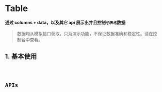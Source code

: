 # Table

**通过 columns + data，以及其它 api 展示出并且控制`📦表格`数据**

> 数据均从模拟接口获取，只为演示功能，不保证数据准确和稳定性。请在控制台中查看。

## 1. 基本使用

<code src="./../demo/table/normal-usage.demo.tsx"/>

## APIs
